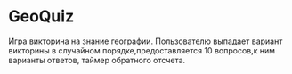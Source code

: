 # GeoQuiz
Игра викторина на знание географии. Пользователю выпадает вариант викторины в случайном порядке,предоставляется 10  вопросов,к ним варианты ответов, таймер обратного отсчета.
